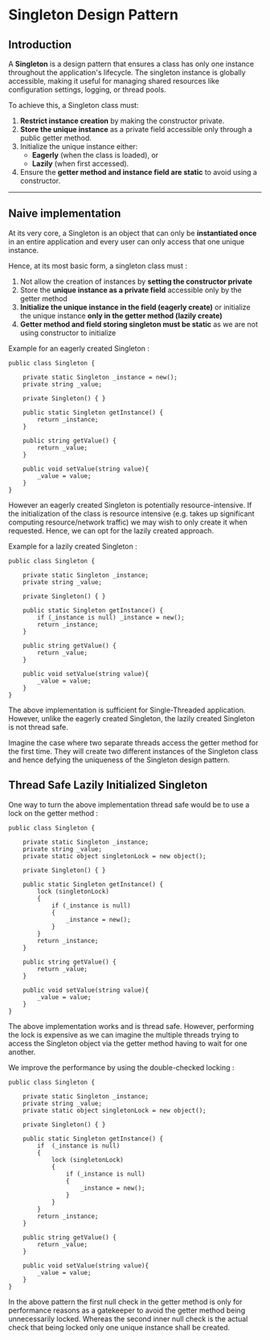 # Singleton Design Pattern

## Introduction

A **Singleton** is a design pattern that ensures a class has only one instance throughout the application's lifecycle. The singleton instance is globally accessible, making it useful for managing shared resources like configuration settings, logging, or thread pools.

To achieve this, a Singleton class must:
1. **Restrict instance creation** by making the constructor private.
2. **Store the unique instance** as a private field accessible only through a public getter method.
3. Initialize the unique instance either:
   - **Eagerly** (when the class is loaded), or
   - **Lazily** (when first accessed).
4. Ensure the **getter method and instance field are static** to avoid using a constructor.

---

## Naive implementation

At its very core, a Singleton is an object that can only be **instantiated once** in an entire application and every user can only access that one unique instance.

Hence, at its most basic form, a singleton class must :
1. Not allow the creation of instances by **setting the constructor private**
2. Store the **unique instance as a private field** accessible only by the getter method
3. **Initialize the unique instance in the field (eagerly create)** or initialize the unique instance **only in the getter method (lazily create)**
4. **Getter method and field storing singleton must be static** as we are not using constructor to initialize

Example for an eagerly created Singleton :
```
public class Singleton {

    private static Singleton _instance = new();
    private string _value;

    private Singleton() { }

    public static Singleton getInstance() {
        return _instance;
    }

    public string getValue() {
        return _value;
    }

    public void setValue(string value){
        _value = value;
    }
}
```

However an eagerly created Singleton is potentially resource-intensive. If the initialization of the class is resource intensive (e.g. takes up significant computing resource/network traffic) we may wish to only create it when requested. Hence, we can opt for the lazily created approach.

Example for a lazily created Singleton :
```
public class Singleton {

    private static Singleton _instance;
    private string _value;

    private Singleton() { }

    public static Singleton getInstance() {
        if (_instance is null) _instance = new();
        return _instance;
    }

    public string getValue() {
        return _value;
    }

    public void setValue(string value){
        _value = value;
    }
}
```

The above implementation is sufficient for Single-Threaded application. However, unlike the eagerly created Singleton, the lazily created Singleton is not thread safe. 

Imagine the case where two separate threads access the getter method for the first time. They will create two different instances of the Singleton class and hence defying the uniqueness of the Singleton design pattern.

## Thread Safe Lazily Initialized Singleton

One way to turn the above implementation thread safe would be to use a lock on the getter method :

```
public class Singleton {

    private static Singleton _instance;
    private string _value;
    private static object singletonLock = new object();

    private Singleton() { }

    public static Singleton getInstance() {
	    lock (singletonLock)
	    {
	        if (_instance is null) 
	        {
		        _instance = new();
		    }
	    }
        return _instance;
    }

    public string getValue() {
        return _value;
    }

    public void setValue(string value){
        _value = value;
    }
}
```

The above implementation works and is thread safe. However, performing the lock is expensive as we can imagine the multiple threads trying to access the Singleton object via the getter method having to wait for one another.

We improve the performance by using the double-checked locking :

```
public class Singleton {

    private static Singleton _instance;
    private string _value;
    private static object singletonLock = new object();

    private Singleton() { }

    public static Singleton getInstance() {
	    if  (_instance is null) 
	    {
	    	lock (singletonLock)
		    {
		        if (_instance is null) 
		        {
			        _instance = new();
			    }
		    }
	    }
        return _instance;
    }

    public string getValue() {
        return _value;
    }

    public void setValue(string value){
        _value = value;
    }
}
```

In the above pattern the first null check in the getter method is only for performance reasons as a gatekeeper to avoid the getter method being unnecessarily locked. Whereas the second inner null check is the actual check that being locked only one unique instance shall be created.